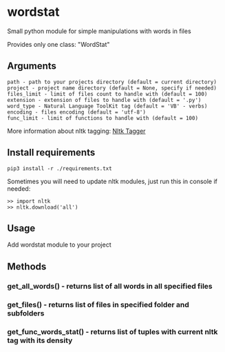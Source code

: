 # wordstat
Small python module for simple manipulations with words in files

Provides only one class: "WordStat"

## Arguments
    path - path to your projects directory (default = current directory)
    project - project name directory (default = None, specify if needed)
    files_limit - limit of files count to handle with (default = 100)
    extension - extension of files to handle with (default = '.py')
    word_type - Natural Language ToolKit tag (default = 'VB' - verbs)
    encoding - files encoding (default = 'utf-8')
    func_limit - limit of functions to handle with (default = 100)

More information about nltk tagging: [Nltk Tagger](http://www.nltk.org/book/ch05.html)

## Install requirements
```
pip3 install -r ./requirements.txt
```

Sometimes you will need to update nltk modules, just run this in console if needed:
```
>> import nltk
>> nltk.download('all')
```

## Usage

Add wordstat module to your project

## Methods

### get_all_words() - returns list of all words in all specified files
### get_files() - returns list of files in specified folder and subfolders
### get_func_words_stat() - returns list of tuples with current nltk tag with its density
